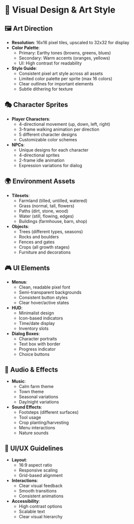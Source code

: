 # 🎨 Visual Design & Art Style

## 🖼️ Art Direction
- **Resolution**: 16x16 pixel tiles, upscaled to 32x32 for display
- **Color Palette**: 
  - Primary: Earthy tones (browns, greens, blues)
  - Secondary: Warm accents (oranges, yellows)
  - UI: High contrast for readability
- **Style Guide**:
  - Consistent pixel art style across all assets
  - Limited color palette per sprite (max 16 colors)
  - Clear outlines for important elements
  - Subtle dithering for texture

## 🎭 Character Sprites
- **Player Characters**:
  - 4-directional movement (up, down, left, right)
  - 3-frame walking animation per direction
  - 5 different character designs
  - Customizable color schemes
- **NPCs**:
  - Unique designs for each character
  - 4-directional sprites
  - 2-frame idle animation
  - Expression variations for dialog

## 🌍 Environment Assets
- **Tilesets**:
  - Farmland (tilled, untilled, watered)
  - Grass (normal, tall, flowers)
  - Paths (dirt, stone, wood)
  - Water (still, flowing, edges)
  - Buildings (farmhouse, barn, shop)
- **Objects**:
  - Trees (different types, seasons)
  - Rocks and boulders
  - Fences and gates
  - Crops (all growth stages)
  - Furniture and decorations

## 🎮 UI Elements
- **Menus**:
  - Clean, readable pixel font
  - Semi-transparent backgrounds
  - Consistent button styles
  - Clear hover/active states
- **HUD**:
  - Minimalist design
  - Icon-based indicators
  - Time/date display
  - Inventory slots
- **Dialog Boxes**:
  - Character portraits
  - Text box with border
  - Progress indicator
  - Choice buttons

## 🎵 Audio & Effects
- **Music**:
  - Calm farm theme
  - Town theme
  - Seasonal variations
  - Day/night variations
- **Sound Effects**:
  - Footsteps (different surfaces)
  - Tool usage
  - Crop planting/harvesting
  - Menu interactions
  - Nature sounds

## 🎨 UI/UX Guidelines
- **Layout**:
  - 16:9 aspect ratio
  - Responsive scaling
  - Grid-based alignment
- **Interactions**:
  - Clear visual feedback
  - Smooth transitions
  - Consistent animations
- **Accessibility**:
  - High contrast options
  - Scalable text
  - Clear visual hierarchy 